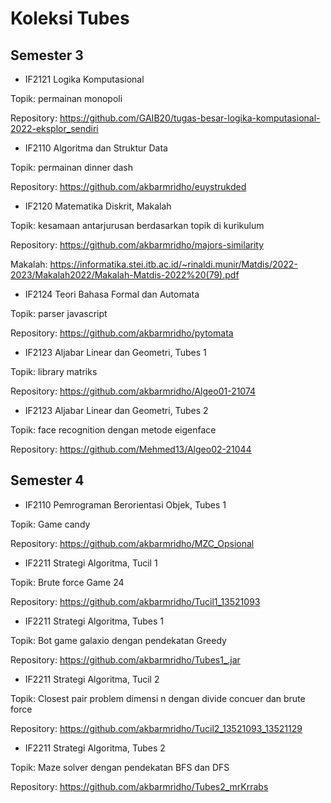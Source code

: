 # Koleksi Tubes

## Semester 3

- IF2121 Logika Komputasional

Topik: permainan monopoli

Repository: https://github.com/GAIB20/tugas-besar-logika-komputasional-2022-eksplor_sendiri

- IF2110 Algoritma dan Struktur Data

Topik: permainan dinner dash

Repository: https://github.com/akbarmridho/euystrukded

- IF2120 Matematika Diskrit, Makalah

Topik: kesamaan antarjurusan berdasarkan topik di kurikulum

Repository: https://github.com/akbarmridho/majors-similarity

Makalah: https://informatika.stei.itb.ac.id/~rinaldi.munir/Matdis/2022-2023/Makalah2022/Makalah-Matdis-2022%20(79).pdf

- IF2124 Teori Bahasa Formal dan Automata

Topik: parser javascript

Repository: https://github.com/akbarmridho/pytomata

- IF2123 Aljabar Linear dan Geometri, Tubes 1 

Topik: library matriks

Repository: https://github.com/akbarmridho/Algeo01-21074

- IF2123 Aljabar Linear dan Geometri, Tubes 2

Topik: face recognition dengan metode eigenface

Repository: https://github.com/Mehmed13/Algeo02-21044

## Semester 4

- IF2110 Pemrograman Berorientasi Objek, Tubes 1

Topik: Game candy

Repository: https://github.com/akbarmridho/MZC_Opsional

- IF2211 Strategi Algoritma, Tucil 1

Topik: Brute force Game 24

Repository: https://github.com/akbarmridho/Tucil1_13521093

- IF2211 Strategi Algoritma, Tubes 1

Topik: Bot game galaxio dengan pendekatan Greedy

Repository: https://github.com/akbarmridho/Tubes1_.jar

- IF2211 Strategi Algoritma, Tucil 2

Topik: Closest pair problem dimensi n dengan divide concuer dan brute force

Repository: https://github.com/akbarmridho/Tucil2_13521093_13521129

- IF2211 Strategi Algoritma, Tubes 2

Topik: Maze solver dengan pendekatan BFS dan DFS

Repository: https://github.com/akbarmridho/Tubes2_mrKrrabs
